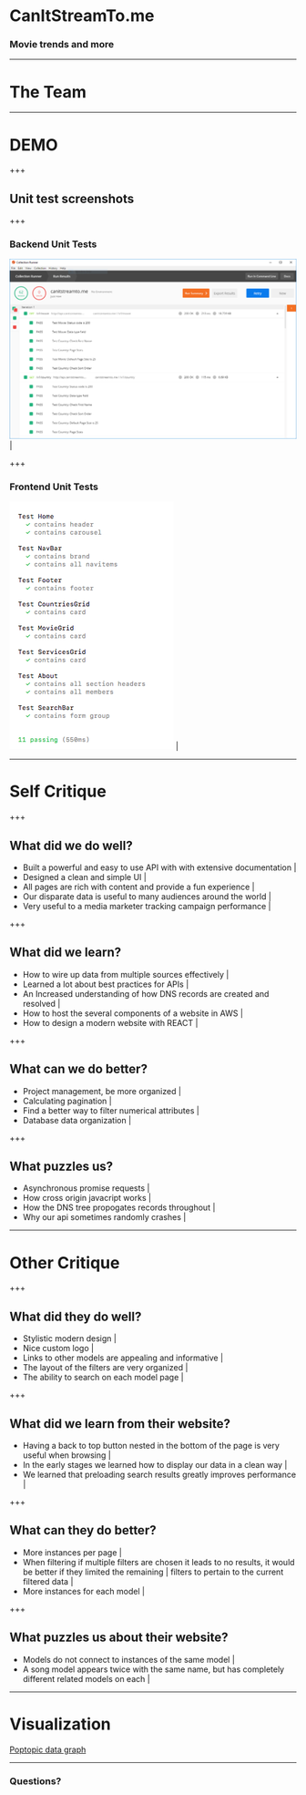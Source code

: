 # CanItStreamTo.me

### Movie trends and more

---

# The Team

---

# DEMO

+++

## Unit test screenshots

+++

### Backend Unit Tests

![GitHub Logo](/screenshots/postman_ss.PNG) |

+++

### Frontend Unit Tests

![GitHub Logo](/screenshots/frontend_test.png) |

---

# Self Critique

+++

## What did we do well?

- Built a powerful and easy to use API with with extensive documentation |
- Designed a clean and simple UI |
- All pages are rich with content and provide a fun experience |
- Our disparate data is useful to many audiences around the world |
- Very useful to a media marketer tracking campaign performance |

+++

## What did we learn?

- How to wire up data from multiple sources effectively |
- Learned a lot about best practices for APIs |
- An Increased understanding of how DNS records are created and resolved |
- How to host the several components of a website in AWS |
- How to design a modern website with REACT |


+++

## What can we do better?

- Project management, be more organized |
- Calculating pagination |
- Find a better way to filter numerical attributes |
- Database data organization |

+++

## What puzzles us?

- Asynchronous promise requests |
- How cross origin javacript works | 
- How the DNS tree propogates records throughout |
- Why our api sometimes randomly crashes |

---

# Other Critique

+++

## What did they do well?

- Stylistic modern design |
- Nice custom logo |
- Links to other models are appealing and informative |
- The layout of the filters are very organized |
- The ability to search on each model page |

+++

## What did we learn from their website?
- Having a back to top button nested in the bottom of the page is very useful when browsing |
- In the early stages we learned how to display our data in a clean way |
- We learned that preloading search results greatly improves performance |

+++

## What can they do better?
- More instances per page |
- When filtering if multiple filters are chosen it leads to no results, it would be better if they limited the remaining | filters to pertain to the current filtered data |
- More instances for each model |

+++

## What puzzles us about their website?
- Models do not connect to instances of the same model |
- A song model appears twice with the same name, but has completely different related models on each |

---

# Visualization
[Poptopic data graph](http://poptopic.s3-website.us-east-2.amazonaws.com/)

---

### Questions?

